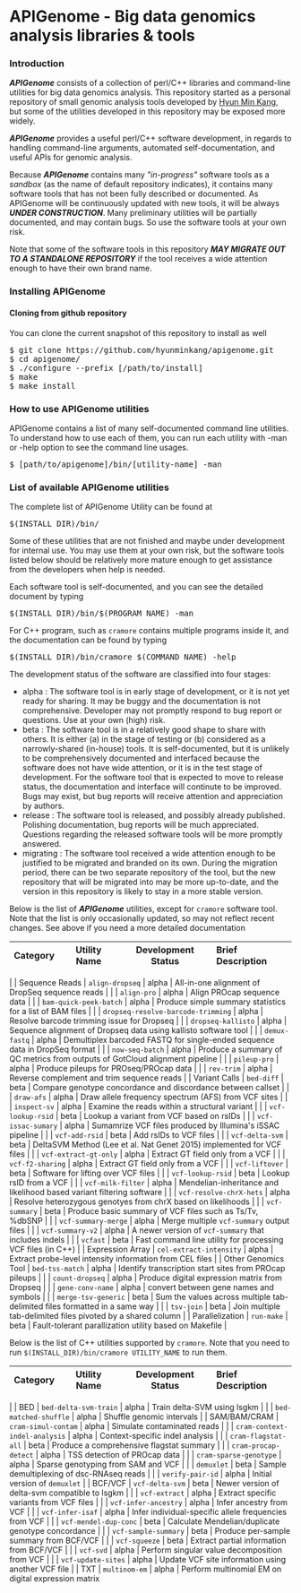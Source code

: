# APIGenome - Big data genomics analysis libraries & tools

### Introduction

**_APIGenome_** consists of a collection of perl/C++ libraries and command-line utilities for big data genomics analysis. This repository started as a personal repository of small genomic analysis tools developed by [Hyun Min Kang](https://sph.umich.edu/faculty-profiles/kang-hyunmin.html), but some of the utilities developed in this repository may be exposed more widely.

**_APIGenome_** provides a useful perl/C++ software development, in regards to handling command-line arguments, automated self-documentation, and useful APIs for genomic analysis.

Because **_APIGenome_** contains many _"in-progress"_ software tools as a _sandbox_ (as the name of default repository indicates), it contains many software tools that has not been fully described or documented. As APIGenome will be continuously updated with new tools, it will be always **_UNDER CONSTRUCTION_**. Many preliminary utilities will be partially documented, and may contain bugs. So use the software tools at your own risk.

Note that some of the software tools in this repository **_MAY MIGRATE OUT TO A STANDALONE REPOSITORY_** if the tool receives a wide attention enough to have their own brand name. 


### Installing APIGenome

#### Cloning from github repository

You can clone the current snapshot of this repository to install as well

<pre>
$ git clone https://github.com/hyunminkang/apigenome.git
$ cd apigenome/
$ ./configure --prefix [/path/to/install]
$ make
$ make install </pre>

### How to use APIGenome utilities

APIGenome contains a list of many self-documented command line utilities. To understand how to use each of them, you can run each utility with -man or -help option to see the command line usages.

<pre>
$ [path/to/apigenome]/bin/[utility-name] -man </pre>

### List of available APIGenome utilities

The complete list of APIGenome Utility can be found at 
<pre>$(INSTALL_DIR)/bin/</pre> 
Some of these utilities that are not finished and maybe under development for internal use. You may use them at your own risk, but the software tools listed below should be relatively more mature enough to get assistance from the developers when help is needed.

Each software tool is self-documented, and you can see the detailed document by typing
<pre>$(INSTALL_DIR)/bin/$(PROGRAM_NAME) -man</pre>

For C++ program, such as <code>cramore</code> contains multiple programs inside it, and the documentation can be found by typing
<pre>$(INSTALL_DIR)/bin/cramore $(COMMAND_NAME) -help</pre>

The development status of the software are classified into four stages:
* alpha : The software tool is in early stage of development, or it is not yet ready for sharing. It may be buggy and the documentation is not comprehensive. Developer may not promptly respond to bug report or questions. Use at your own (high) risk. 
* beta : The software tool is in a relatively good shape to share with others. It is either (a) in the stage of testing or (b) considered as a narrowly-shared (in-house) tools. It is self-documented, but it is unlikely to be comprehensively documented and interfaced because the software does not have wide attention, or it is in the test stage of development. For the software tool that is expected to move to release status, the documentation and interface will continute to be improved. Bugs may exist, but bug reports will receive attention and appreciation by authors. 
* release : The software tool is released, and possibly already published. Polishing documentation, bug reports will be much appreciated. Questions regarding the released software tools will be more promptly answered.
* migrating : The software tool received a wide attention enough to be justified to be migrated and branded on its own. During the migration period, there can be two separate repository of the tool, but the new repository that will be migrated into may be more up-to-date, and the version in this repository is likely to stay in a more stable version.

Below is the list of **_APIGenome_** utilities, except for `cramore` software tool. Note that the list is only occasionally updated, so may not reflect recent changes. See above if you need a more detailed documentation

| Category | Utility Name  | Development Status | Brief Description |
| :------ |:--------------:|:--------------:|:----------------------- |
| 
| Sequence Reads | `align-dropseq` | alpha | All-in-one alignment of DropSeq sequence reads |
|                | `align-pro` | alpha | Align PROcap sequence data |
|                | `bam-quick-peek-batch` | alpha | Produce simple summary statistics for a list of BAM files |
|                | `dropseq-resolve-barcode-trimming` | alpha | Resolve barcode trimming issue for Dropseq |
|                | `dropseq-kallisto` | alpha | Sequence alignment of Dropseq data using kallisto software tool |
|                | `demux-fastq` | alpha | Demultiplex barcoded FASTQ for single-ended sequence data in DropSeq format |
|                | `now-seq-batch` | alpha | Produce a summary of QC metrics from outputs of GotCloud alignment pipeline |
|                | `pileup-pro` | alpha | Produce pileups for PROseq/PROcap data |
|                | `rev-trim` | alpha | Reverse complement and trim sequence reads |
| Variant Calls | `bed-diff` | beta | Compare genotype concordance and discordance between callset |
|               | `draw-afs` | alpha | Draw allele frequency spectrum (AFS) from VCF sites |
|               | `inspect-sv` | alpha | Examine the reads within a structural variant |
|               | `vcf-lookup-rsid` | beta | Lookup a variant from VCF based on rsIDs |
|               | `vcf-issac-sumary` | alpha | Sumamrize VCF files produced by Illumina's iSSAC pipeline |
|               | `vcf-add-rsid` | beta | Add rsIDs to VCF files |
|               | `vcf-delta-svm` | beta | DeltaSVM Method (Lee et al. Nat Genet 2015) implemented for VCF files |
|               | `vcf-extract-gt-only` | alpha | Extract GT field only from a VCF |
|               | `vcf-f2-sharing` | alpha | Extract GT field only from a VCF |
|               | `vcf-liftover` | beta | Software for lifting over VCF files |
|               | `vcf-lookup-rsid` | beta | Lookup rsID from a VCF |
|               | `vcf-milk-filter` | alpha | Mendelian-inheritance and likelihood based variant filtering software |
|               | `vcf-resolve-chrX-hets` | alpha | Resolve heterozygous genotyes from chrX based on likelihoods |
|               | `vcf-summary` | beta | Produce basic summary of VCF files such as Ts/Tv, %dbSNP |
|               | `vcf-summary-merge` | alpha | Merge multiple `vcf-summary` output files |
|               | `vcf-summary-v2` | alpha | A newer version of `vcf-summary` that includes indels |
|               | `vcfast` | beta | Fast command line utility for processing VCF files (in C++) |
| Expression Array | `cel-extract-intensity` | alpha | Extract probe-level intensity information from CEL files |
| Other Genomics Tool | `bed-tss-match` | alpha | Identify transcription start sites from PROcap pileups |
|                | `count-dropseq` | alpha | Produce digital expression matrix from Dropseq |
|                 | `gene-conv-name` | alpha | convert between gene names and symbols |
|                 | `merge-tsv-generic` | beta | Sum the values across multiple tab-delimited files formatted in a same way |
|                 | `tsv-join` | beta | Join multiple tab-delimited files pivoted by a shared column |
| Parallelization | `run-make` | beta | Fault-tolerant parallization utility based on Makefile |


Below is the list of C++ utilities supported by `cramore`. Note that you need to run `$(INSTALL_DIR)/bin/cramore UTILITY_NAME` to run them. 

| Category | Utility Name  | Development Status | Brief Description |
| :------ |:--------------:|:--------------:|:----------------------- |
| 
| BED           | `bed-delta-svm-train` | alpha | Train delta-SVM using lsgkm |
|               | `bed-matched-shuffle` | alpha | Shuffle genomic intervals |
| SAM/BAM/CRAM | `cram-simul-contam` | alpha | Simulate contaminated reads |
|                | `cram-context-indel-analysis` | alpha | Context-specific indel analysis |
|                | `cram-flagstat-all` | beta | Produce a comprehensive flagstat summary |
|                | `cram-procap-detect` | alpha | TSS detection of PROcap data |
|                | `cram-sparse-genotype` | alpha | Sparse genotyping from SAM and VCF |
|                | `demuxlet`          | beta | Sample demultiplexing of dsc-RNAseq reads |
|                | `verify-pair-id`          | alpha | Initial version of `demuxlet` |
| BCF/VCF        | `vcf-delta-svm`  | beta | Newer version of delta-svm compatible to lsgkm |
|                | `vcf-extract`  | alpha | Extract specific variants from VCF files |
|                | `vcf-infer-ancestry`  | alpha | Infer ancestry from VCF |
|                | `vcf-infer-isaf`  | alpha | Infer individual-specific allele frequencies from VCF |
|                | `vcf-mendel-dup-conc`  | beta | Calculate Mendelian/duplicate genotype concordance |
|                | `vcf-sample-summary`  | beta | Produce per-sample summary from BCF/VCF |
|                | `vcf-squeeze`  | beta | Extract partial information from BCF/VCF |
|                | `vcf-svd`      | alpha | Perform singular value decomposition from VCF |
|                | `vcf-update-sites`      | alpha | Update VCF site information using another VCF file |
| TXT            | `multinom-em` | alpha | Perform multinomial EM on digital expression matrix
